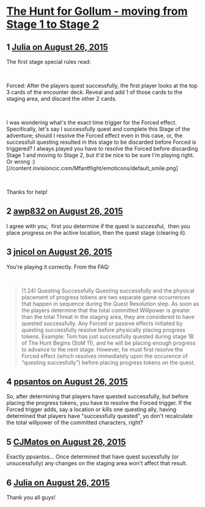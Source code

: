 # [The Hunt for Gollum - moving from Stage 1 to Stage 2](https://community.fantasyflightgames.com/topic/186172-the-hunt-for-gollum-moving-from-stage-1-to-stage-2/)

## 1 [Julia on August 26, 2015](https://community.fantasyflightgames.com/topic/186172-the-hunt-for-gollum-moving-from-stage-1-to-stage-2/?do=findComment&comment=1755476)

The first stage special rules read:

 

Forced: After the players quest successfully, the first player looks at the top 3 cards of the encounter deck. Reveal and add 1 of those cards to the staging area, and discard the other 2 cards.

 

I was wondering what's the exact time trigger for the Forced effect. Specifically, let's say I successfully quest and complete this Stage of the adventure; should I resolve the Forced effect even in this case, or, the successfull questing resulted in this stage to be discarded before Forced is triggered? I always played you have to resolve the Forced before discarding Stage 1 and moving to Stage 2, but it'd be nice to be sure I'm playing right. Or wrong :) [//content.invisioncic.com/Mfantflight/emoticons/default_smile.png]

 

Thanks for help!

## 2 [awp832 on August 26, 2015](https://community.fantasyflightgames.com/topic/186172-the-hunt-for-gollum-moving-from-stage-1-to-stage-2/?do=findComment&comment=1755644)

I agree with you,  first you determine if the quest is successful,  then you place progress on the active location, then the quest stage (clearing it).  

## 3 [jnicol on August 26, 2015](https://community.fantasyflightgames.com/topic/186172-the-hunt-for-gollum-moving-from-stage-1-to-stage-2/?do=findComment&comment=1756530)

You're playing it correctly. From the FAQ:

 

> (1.24) Questing Successfully
> Questing successfully and the physical placement of progress tokens are two separate game occurrences that happen in sequence during the Quest Resolution step. As soon as the players determine that the total committed Willpower is greater than the total Threat in the staging area, they are considered to have quested successfully. Any Forced or passive effects initiated by questing successfully resolve before physically placing progress tokens.
> Example: Tom has just successfully quested during stage 1B of The Hunt Begins (SoM 11), and he will be placing enough progress to advance to the next stage. However, he must first resolve the Forced effect (which resolves immediately upon the occurence of “questing succesfully”) before placing progress tokens on the quest.

## 4 [ppsantos on August 26, 2015](https://community.fantasyflightgames.com/topic/186172-the-hunt-for-gollum-moving-from-stage-1-to-stage-2/?do=findComment&comment=1756596)

So, after determining that players have quested successfully, but before placing the progress tokens, you have to resolve the Forced trigger. If the Forced trigger adds, say a location or kills one questing ally, having determined that players have "successfully quested", yo don't recalculate the total willpower of the committed characters, right?

## 5 [CJMatos on August 26, 2015](https://community.fantasyflightgames.com/topic/186172-the-hunt-for-gollum-moving-from-stage-1-to-stage-2/?do=findComment&comment=1756912)

Exactly ppsantos... Once determined that have quest sucessfully (or unsucessfully) any changes on the staging area won't affect that result.

## 6 [Julia on August 26, 2015](https://community.fantasyflightgames.com/topic/186172-the-hunt-for-gollum-moving-from-stage-1-to-stage-2/?do=findComment&comment=1757040)

Thank you all guys!

